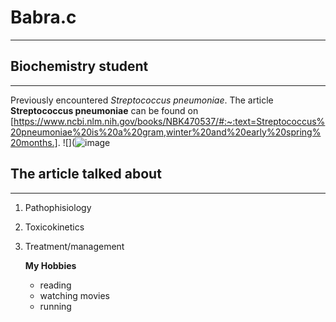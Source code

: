 # Babra.c
----
## Biochemistry student
----
Previously encountered *Streptococcus pneumoniae*.
The article **Streptococcus pneumoniae** can be found on [https://www.ncbi.nlm.nih.gov/books/NBK470537/#:~:text=Streptococcus%20pneumoniae%20is%20a%20gram,winter%20and%20early%20spring%20months.]. 
![](![image](https://github.com/Barbssambay/Babra.c/assets/129555418/d07493ef-5dde-4978-bd5c-9e142e3b30d7)
## The article talked about
----
1. Pathophisiology
2. Toxicokinetics
3. Treatment/management

   **My Hobbies**
   - reading
   - watching movies
   - running

  

  
